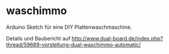 # waschimmo
Arduino Sketch für eine DIY Plattenwaschmaschine.

Details und Baubericht auf http://www.dual-board.de/index.php?thread/59689-vorstellung-dual-waschimmo-automatic/
